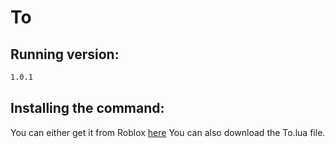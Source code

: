 # To
## Running version: 
```bash
1.0.1
```

## Installing the command:
You can either get it from Roblox [here](https://roblox.com/library/6715067381")
You can also download the To.lua file.